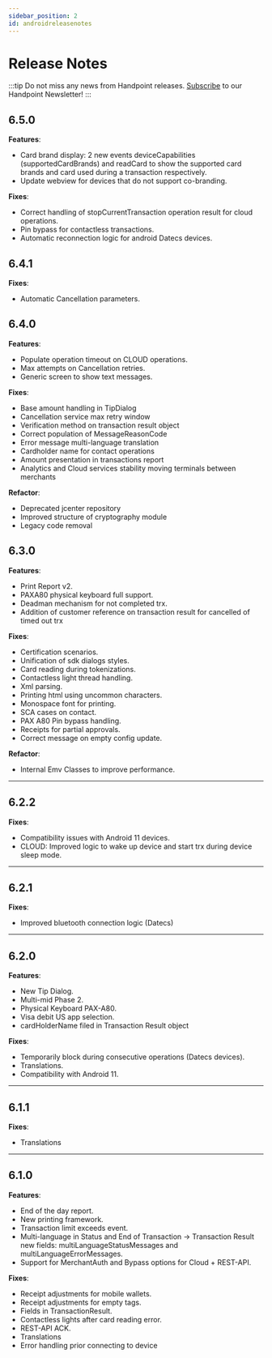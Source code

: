 ```yaml
---
sidebar_position: 2
id: androidreleasenotes
---
```




# Release Notes

:::tip
Do not miss any news from Handpoint releases. [Subscribe](https://handpoint.us6.list-manage.com/subscribe?u=4d9dff9e7edb7e57a67a7b252&id=0a2179241e) to our Handpoint Newsletter!
:::


## 6.5.0
**Features**:
 - Card brand display: 2 new events deviceCapabilities (supportedCardBrands) and readCard to show the supported card brands and card used during a transaction respectively.
 - Update webview for devices that do not support co-branding.

**Fixes**:
 - Correct handling of stopCurrentTransaction operation result for cloud operations.
 - Pin bypass for contactless transactions.
 - Automatic reconnection logic for android Datecs devices.

## 6.4.1

**Fixes**:
- Automatic Cancellation parameters.



## 6.4.0

**Features**:
- Populate operation timeout on CLOUD operations.
- Max attempts on Cancellation retries.
- Generic screen to show text messages.

**Fixes**:
- Base amount handling in TipDialog
- Cancellation service max retry window
- Verification method on transaction result object
- Correct population of MessageReasonCode
- Error message multi-language translation
- Cardholder name for contact operations
- Amount presentation in transactions report
- Analytics and Cloud services stability moving terminals between merchants

**Refactor**:

- Deprecated jcenter repository
- Improved structure of cryptography module
- Legacy code removal

## 6.3.0

 **Features**:

- Print Report v2.
- PAXA80 physical keyboard full support.
- Deadman mechanism for not completed trx.
- Addition of customer reference on transaction result for cancelled of timed out trx

**Fixes**:

- Certification scenarios.
- Unification of sdk dialogs styles.
- Card reading during tokenizations.
- Contactless light thread handling.
- Xml parsing.
- Printing html using uncommon characters.
- Monospace font for printing.
- SCA cases on contact.
- PAX A80 Pin bypass handling.
- Receipts for partial approvals.
- Correct message on empty config update.

 **Refactor**:

- Internal Emv Classes to improve performance.
***

## 6.2.2

**Fixes**:

- Compatibility issues with Android 11 devices.
- CLOUD: Improved logic to wake up device and start trx during device sleep mode.
***

## 6.2.1

**Fixes**:

- Improved bluetooth connection logic (Datecs)
***



## 6.2.0

**Features**:

- New Tip Dialog.
- Multi-mid Phase 2.
- Physical Keyboard PAX-A80.
- Visa debit US app selection.
- cardHolderName filed in Transaction Result object

**Fixes**:

- Temporarily block during consecutive operations (Datecs devices).
- Translations.
- Compatibility with Android 11.
***


## 6.1.1   

**Fixes**:

- Translations
***



## 6.1.0

**Features**:

- End of the day report.
- New printing framework.
- Transaction limit exceeds event.
- Multi-language in Status and End of Transaction → Transaction Result new fields: multiLanguageStatusMessages and multiLanguageErrorMessages.
- Support for MerchantAuth and Bypass options for Cloud + REST-API.

**Fixes**:

- Receipt adjustments for mobile wallets.
- Receipt adjustments for empty tags.
- Fields in TransactionResult.
- Contactless lights after card reading error.
- REST-API ACK.
- Translations
- Error handling prior connecting to device
